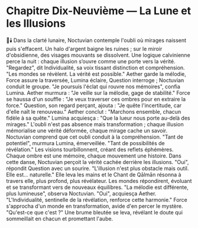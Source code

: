 # Chapitre Dix-Neuvième — La Lune et les Illusions
🌌🕯️
Dans la clarté lunaire, Noctuvian contemple l'oubli où mirages naissent puis s'effacent.
Un halo d'argent baigne les ruines ; sur le miroir d'obsidienne, des visages mouvants se dissolvent.
Une logique calvinienne perce la nuit : chaque illusion s’ouvre comme une porte vers la vérité.
"Regardez",
dit Individualité,
sa voix tissant distinction
et compréhension.
"Les mondes se révèlent.
La vérité est possible."
Aether garde la mélodie, Force assure la traversée, Lumina éclaire, Question interroge ; Noctuvian conduit le groupe.
"Je poursuis l'éclat qui rouvre nos mémoires", confia Lumina.
Aether murmura : "Je veille sur la mélodie, gage de stabilité." 
Force se haussa d'un souffle : "Je veux traverser ces ombres pour en extraire la force." 
Question, son regard perçant, ajouta : "Je quête l'incertitude, car d'elle naît le renouveau." 
Aether conclut : "Marchons ensemble, chacun fidèle à sa quête." 
Lumina acquiesça : "Que la lueur nous porte au-delà des mirages." 
L'oubli n'est pas absence mais transformation ; chaque illusion mémorialise une vérité déformée, chaque mirage cache un savoir.
Noctuvian comprend que cet oubli conduit à la compréhension.
"Tant de potentiel", murmura Lumina, émerveillée. "Tant de possibilités de révélation."
Les visions tourbillonnent, créant des reflets éphémères.
Chaque ombre est une mémoire, chaque mouvement une histoire.
Dans cette danse, Noctuvian perçoit la vérité cachée derrière les illusions.
"Oui", répondit Question avec un sourire. "L'illusion n'est plus obstacle mais outil. Elle est... naturelle."
Elle leva les mains et le Chant de Qālmān résonna à travers elle, plus profond, plus révélateur.
Les mondes répondirent, évoluant et se transformant vers de nouveaux équilibres.
"La mélodie est différente, plus lumineuse", observa Noctuvian.
"Oui", acquiesça Aether. "L'Individualité, sentinelle de la révélation, renforce cette harmonie."
Force s'approcha d'un monde en transformation, avide d'en percer le mystère.
"Qu'est-ce que c'est ?"
Une brume bleutée se leva, révélant le doute qui sommeillait en chacun et promettant l'aube.
